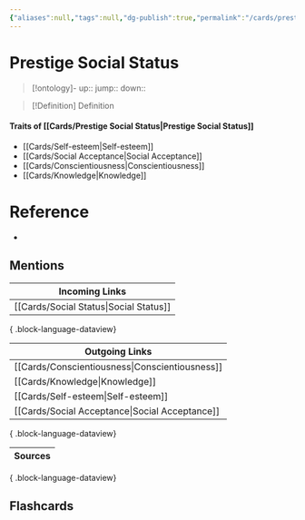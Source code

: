 ```yaml
---
{"aliases":null,"tags":null,"dg-publish":true,"permalink":"/cards/prestige-social-status/","dgPassFrontmatter":true}
---
```


# Prestige Social Status

> [!ontology]-
> up:: 
> jump:: 
> down:: 

> [!Definition] Definition

#### Traits of [[Cards/Prestige Social Status\|Prestige Social Status]]

- [[Cards/Self-esteem\|Self-esteem]]
- [[Cards/Social Acceptance\|Social Acceptance]]
- [[Cards/Conscientiousness\|Conscientiousness]]
- [[Cards/Knowledge\|Knowledge]]

# Reference

- 

## Mentions

| Incoming Links                            |
| ----------------------------------------- |
| [[Cards/Social Status\|Social Status]] |

{ .block-language-dataview}

| Outgoing Links                                    |
| ------------------------------------------------- |
| [[Cards/Conscientiousness\|Conscientiousness]] |
| [[Cards/Knowledge\|Knowledge]]                 |
| [[Cards/Self-esteem\|Self-esteem]]             |
| [[Cards/Social Acceptance\|Social Acceptance]] |

{ .block-language-dataview}

| Sources |
| ------- |

{ .block-language-dataview}

## Flashcards